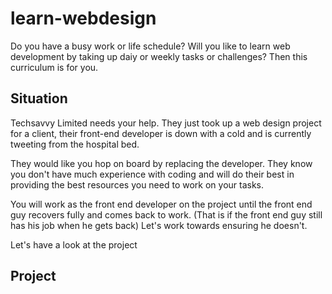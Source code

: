 # learn-webdesign
Do you have a busy work or life schedule? Will you like to learn web development by taking up daiy or weekly tasks or challenges? Then this curriculum is for you.


## Situation
Techsavvy Limited needs your help. They just took up a web design project for a client, their front-end developer is down with a cold and is currently tweeting from the hospital bed.

They would like you hop on board by replacing the developer. They know you don't have much experience with coding and will do their best in providing the best resources you need to work on your tasks. 

You will work as the front end developer on the project until the front end guy recovers fully and comes back to work. (That is if the front end guy still has his job when he gets back) Let's work towards ensuring he doesn't.

Let's have a look at the project


## Project
